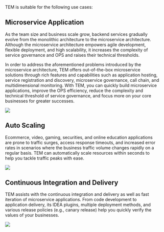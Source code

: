 TEM is suitable for the following use cases:

## Microservice Application

As the team size and business scale grow, backend services gradually evolve from the monolithic architecture to the microservice architecture. Although the microservice architecture empowers agile development, flexible deployment, and high scalability, it increases the complexity of service governance and OPS and raises their technical thresholds.

In order to address the aforementioned problems introduced by the microservice architecture, TEM offers out-of-the-box microservice solutions through rich features and capabilities such as application hosting, service registration and discovery, microservice governance, call chain, and multidimensional monitoring. With TEM, you can quickly build microservice applications, improve the OPS efficiency, reduce the complexity and technical threshold of service governance, and focus more on your core businesses for greater successes.

![](https://main.qcloudimg.com/raw/66707dd5f25fddebf46f17a7ea08a95f.svg)

## Auto Scaling

Ecommerce, video, gaming, securities, and online education applications are prone to traffic surges, access response timeouts, and increased error rates in scenarios where the business traffic volume changes rapidly on a regular basis. TEM can automatically scale resources within seconds to help you tackle traffic peaks with ease.

![](https://main.qcloudimg.com/raw/4929c624253410282fb6e32d536b9d8e.svg)

## Continuous Integration and Delivery

TEM assists with the continuous integration and delivery as well as fast iteration of microservice applications. From code development to application delivery, its IDEA plugins, multiple deployment methods, and various release policies (e.g., canary release) help you quickly verify the values of your businesses.

![](https://main.qcloudimg.com/raw/46006bcfddaec370749ca12a0a6a0f73.svg)
